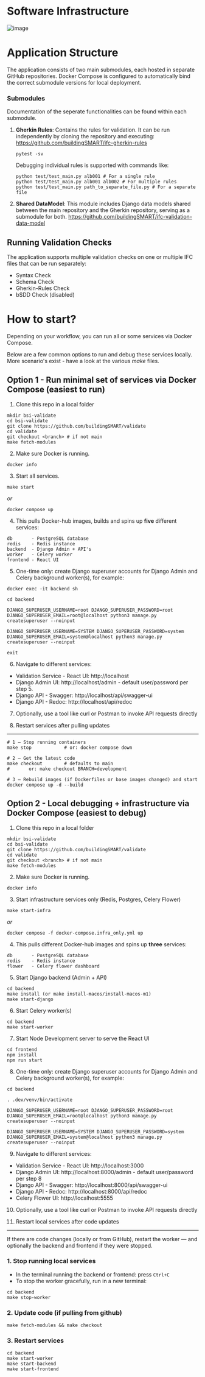 # Software Infrastructure

![image](https://github.com/buildingSMART/validate/assets/155643707/5286c847-cf2a-478a-8940-fcdbd6fffeea)


# Application Structure

The application consists of two main submodules, each hosted in separate GitHub repositories. Docker Compose is configured to automatically bind the correct submodule versions for local deployment.

### Submodules

Documentation of the seperate functionalities can be found within each submodule.

1. **Gherkin Rules**: Contains the rules for validation. It can be run independently by cloning the repository and executing:
https://github.com/buildingSMART/ifc-gherkin-rules

   ```
   pytest -sv
   ```

   Debugging individual rules is supported with commands like:

   ``````
   python test/test_main.py alb001 # For a single rule
   python test/test_main.py alb001 alb002 # For multiple rules
   python test/test_main.py path_to_separate_file.py # For a separate file
   ``````

2. **Shared DataModel**: This module includes Django data models shared between the main repository and the Gherkin repository, serving as a submodule for both.
https://github.com/buildingSMART/ifc-validation-data-model

## Running Validation Checks

The application supports multiple validation checks on one or multiple IFC files that can be run separately:

- Syntax Check
- Schema Check
- Gherkin-Rules Check
- bSDD Check (disabled)

# How to start?

Depending on your workflow, you can run all or some services via Docker Compose.

Below are a few common options to run and debug these services locally.
More scenario's exist - have a look at the various *make* files.

## Option 1 - Run minimal set of services via Docker Compose (easiest to run)

1. Clone this repo in a local folder

```shell
mkdir bsi-validate
cd bsi-validate
git clone https://github.com/buildingSMART/validate
cd validate
git checkout <branch> # if not main
make fetch-modules
```

2. Make sure Docker is running.

```shell
docker info
```

3. Start all services.

```shell
make start
```
_or_ 
```
docker compose up
```

4. This pulls Docker-hub images, builds and spins up **five** different services:

```
db       - PostgreSQL database
redis    - Redis instance
backend  - Django Admin + API's
worker   - Celery worker
frontend - React UI
```

5. One-time only: create Django superuser accounts for Django Admin and Celery background worker(s), for example:

```shell
docker exec -it backend sh

cd backend

DJANGO_SUPERUSER_USERNAME=root DJANGO_SUPERUSER_PASSWORD=root DJANGO_SUPERUSER_EMAIL=root@localhost python3 manage.py createsuperuser --noinput

DJANGO_SUPERUSER_USERNAME=SYSTEM DJANGO_SUPERUSER_PASSWORD=system DJANGO_SUPERUSER_EMAIL=system@localhost python3 manage.py createsuperuser --noinput

exit
```

6. Navigate to different services:

- Validation Service - React UI: http://localhost
- Django Admin UI: http://localhost/admin - default user/password per step 5.
- Django API - Swagger: http://localhost/api/swagger-ui
- Django API - Redoc: http://localhost/api/redoc

7. Optionally, use a tool like curl or Postman to invoke API requests directly

8. Restart services after pulling updates
----------------------------------------

```shell
# 1 — Stop running containers
make stop            # or: docker compose down

# 2 — Get the latest code
make checkout        # defaults to main
#       or: make checkout BRANCH=development

# 3 — Rebuild images (if Dockerfiles or base images changed) and start
docker compose up -d --build
```
   

## Option 2 - Local debugging + infrastructure via Docker Compose (easiest to debug)

1. Clone this repo in a local folder

```shell
mkdir bsi-validate
cd bsi-validate
git clone https://github.com/buildingSMART/validate 
cd validate 
git checkout <branch> # if not main
make fetch-modules
```

2. Make sure Docker is running.

```shell
docker info
```

3. Start infrastructure services only (Redis, Postgres, Celery Flower)

```shell
make start-infra
```
_or_
```
docker compose -f docker-compose.infra_only.yml up
```


4. This pulls different Docker-hub images and spins up **three** services:

```
db       - PostgreSQL database
redis    - Redis instance
flower   - Celery flower dashboard
```

5. Start Django backend (Admin + API)

```shell
cd backend
make install (or make install-macos/install-macos-m1)
make start-django
```

6. Start Celery worker(s)

```shell
cd backend
make start-worker
```

7. Start Node Development server to serve the React UI

```shell
cd frontend
npm install
npm run start
```

8. One-time only: create Django superuser accounts for Django Admin and Celery background worker(s), for example:

```shell
cd backend

. .dev/venv/bin/activate

DJANGO_SUPERUSER_USERNAME=root DJANGO_SUPERUSER_PASSWORD=root DJANGO_SUPERUSER_EMAIL=root@localhost python3 manage.py createsuperuser --noinput

DJANGO_SUPERUSER_USERNAME=SYSTEM DJANGO_SUPERUSER_PASSWORD=system DJANGO_SUPERUSER_EMAIL=system@localhost python3 manage.py createsuperuser --noinput
```

9. Navigate to different services:

- Validation Service - React UI: http://localhost:3000
- Django Admin UI: http://localhost:8000/admin - default user/password per step 8
- Django API - Swagger: http://localhost:8000/api/swagger-ui
- Django API - Redoc: http://localhost:8000/api/redoc
- Celery Flower UI: http://localhost:5555

10. Optionally, use a tool like curl or Postman to invoke API requests directly

11. Restart local services after code updates
---------------------------------------

If there are code changes (locally or from GitHub), restart the worker — and optionally the backend and frontend if they were stopped.

### 1. Stop running local services

- In the terminal running the backend or frontend: press `Ctrl+C`
- To stop the worker gracefully, run in a new terminal:

```shell
cd backend
make stop-worker
```
### 2. Update code (if pulling from github)
```shell
make fetch-modules && make checkout
```
### 3. Restart services 
```shell
cd backend
make start-worker
make start-backend
make start-frontend    
```


